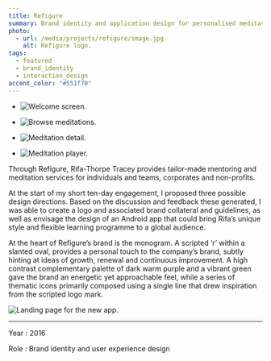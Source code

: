 ```yaml
---
title: Refigure
summary: Brand identity and application design for personalised meditation service.
photo:
  - url: /media/projects/refigure/image.jpg
    alt: Refigure logo.
tags:
  - featured
  - brand_identity
  - interaction_design
accent_color: "#551f70"
---
```


- ![Welcome screen.](/media/projects/refigure/app_welcome.png#screenshot)

- ![Browse meditations.](/media/projects/refigure/app_browse.png#screenshot)

- ![Meditation detail.](/media/projects/refigure/app_meditation.png#screenshot)

- ![Meditation player.](/media/projects/refigure/app_player.png#screenshot)

Through Refigure, Rifa-Thorpe Tracey provides tailor-made mentoring and meditation services for individuals and teams, corporates and non-profits.

At the start of my short ten-day engagement, I proposed three possible design directions. Based on the discussion and feedback these generated, I was able to create a logo and associated brand collateral and guidelines, as well as envisage the design of an Android app that could bring Rifa’s unique style and flexible learning programme to a global audience.

At the heart of Refigure’s brand is the monogram. A scripted ‘r’ within a slanted oval, provides a personal touch to the company’s brand, subtly hinting at ideas of growth, renewal and continuous improvement. A high contrast complementary palette of dark warm purple and a vibrant green gave the brand an energetic yet approachable feel, while a series of thematic icons primarily composed using a single line that drew inspiration from the scripted logo mark.

![Landing page for the new app.](/media/projects/refigure/homepage.png#screenshot "Landing page to promote the new app.")

---

Year
: 2016

Role
: Brand identity and user experience design

